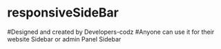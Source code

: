 # responsiveSideBar
#Designed and created by Developers-codz
#Anyone can use it for their website Sidebar or admin Panel Sidebar
